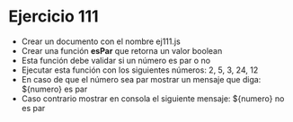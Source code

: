 # Ejercicio 111

* Crear un documento con el nombre ej111.js
* Crear una función **esPar** que retorna un valor boolean
* Esta función debe validar si un número es par o no
* Ejecutar esta función con los siguientes números: 2, 5, 3, 24, 12
* En caso de que el número sea par mostrar un mensaje que diga: ${numero} es par
* Caso contrario mostrar en consola el siguiente mensaje: ${numero} no es par